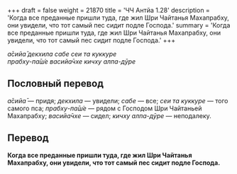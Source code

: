 +++
draft = false
weight = 21870
title = 'ЧЧ Антйа 1.28'
description = 'Когда все преданные пришли туда, где жил Шри Чайтанья Махапрабху, они увидели, что тот самый пес сидит подле Господа.'
summary = 'Когда все преданные пришли туда, где жил Шри Чайтанья Махапрабху, они увидели, что тот самый пес сидит подле Господа.'
+++

_а̄сийа̄ декхила сабе сеи та куккуре  
прабху-па̄ш́е васийа̄чхе кичху алпа-дӯре_

## Пословный перевод

_а̄сийа̄_ — придя; _декхила_ — увидели; _сабе_ — все; _сеи_ _та_ _куккуре_ — того самого пса; _прабху_\-_па̄ш́е_ — рядом с Господом Шри Чайтаньей Махапрабху; _васийа̄чхе_ — сидел; _кичху_ _алпа_\-_дӯре_ — неподалеку.

## Перевод

**Когда все преданные пришли туда, где жил Шри Чайтанья Махапрабху, они увидели, что тот самый пес сидит подле Господа.**
